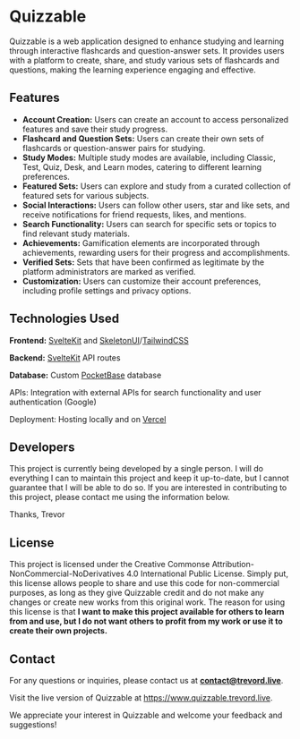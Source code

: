 # Quizzable

Quizzable is a web application designed to enhance studying and learning through interactive flashcards and question-answer sets. It provides users with a platform to create, share, and study various sets of flashcards and questions, making the learning experience engaging and effective.

## Features

-   **Account Creation:** Users can create an account to access personalized features and save their study progress.
-   **Flashcard and Question Sets:** Users can create their own sets of flashcards or question-answer pairs for studying.
-   **Study Modes:** Multiple study modes are available, including Classic, Test, Quiz, Desk, and Learn modes, catering to different learning preferences.
-   **Featured Sets:** Users can explore and study from a curated collection of featured sets for various subjects.
-   **Social Interactions:** Users can follow other users, star and like sets, and receive notifications for friend requests, likes, and mentions.
-   **Search Functionality:** Users can search for specific sets or topics to find relevant study materials.
-   **Achievements:** Gamification elements are incorporated through achievements, rewarding users for their progress and accomplishments.
-   **Verified Sets:** Sets that have been confirmed as legitimate by the platform administrators are marked as verified.
-   **Customization:** Users can customize their account preferences, including profile settings and privacy options.

## Technologies Used

**Frontend:** [SvelteKit](https://kit.svelte.dev/) and [SkeletonUI](https://skeleton.dev/)/[TailwindCSS](https://tailwindcss.com/)

**Backend:** [SvelteKit](https://kit.svelte.dev/) API routes

**Database:** Custom [PocketBase](https://www.pocketbase.io/) database

APIs: Integration with external APIs for search functionality and user authentication (Google)

Deployment: Hosting locally and on [Vercel](https://vercel.com/)

## Developers

This project is currently being developed by a single person. I will do everything I can to maintain this project and keep it up-to-date, but I cannot guarantee that I will be able to do so. If you are interested in contributing to this project, please contact me using the information below.

Thanks, Trevor

## License

This project is licensed under the Creative Commonse Attribution-NonCommercial-NoDerivatives 4.0 International Public License. Simply put, this license allows people to share and use this code for non-commercial purposes, as long as they give Quizzable credit and do not make any changes or create new works from this original work. The reason for using this license is that **I want to make this project available for others to learn from and use, but I do not want others to profit from my work or use it to create their own projects.**

## Contact

For any questions or inquiries, please contact us at **contact@trevord.live**.

Visit the live version of Quizzable at https://www.quizzable.trevord.live.

We appreciate your interest in Quizzable and welcome your feedback and suggestions!
